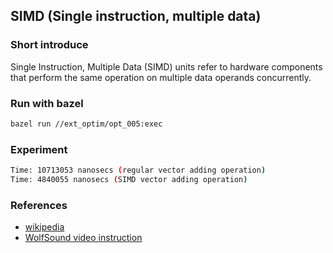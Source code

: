 ## SIMD (Single instruction, multiple data)

### Short introduce
Single Instruction, Multiple Data (SIMD) units refer to hardware components that perform the same operation on multiple data operands concurrently.

### Run with bazel
```bash
bazel run //ext_optim/opt_005:exec
```

### Experiment
```bash
Time: 10713053 nanosecs (regular vector adding operation)
Time: 4840055 nanosecs (SIMD vector adding operation)
```
### References
- [wikipedia](https://en.wikipedia.org/wiki/Single_instruction,_multiple_data)
- [WolfSound video instruction](https://www.youtube.com/watch?v=XiaIbmMGqdg)
